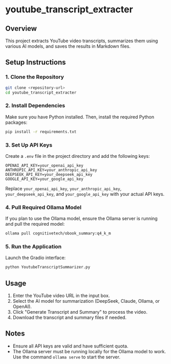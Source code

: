# youtube_transcript_extracter

## Overview
This project extracts YouTube video transcripts, summarizes them using various AI models, and saves the results in Markdown files.

## Setup Instructions

### 1. Clone the Repository
```bash
git clone <repository-url>
cd youtube_transcript_extracter
```

### 2. Install Dependencies
Make sure you have Python installed. Then, install the required Python packages:
```bash
pip install -r requirements.txt
```

### 3. Set Up API Keys
Create a `.env` file in the project directory and add the following keys:
```
OPENAI_API_KEY=your_openai_api_key
ANTHROPIC_API_KEY=your_anthropic_api_key
DEEPSEEK_API_KEY=your_deepseek_api_key
GOOGLE_API_KEY=your_google_api_key
```

Replace `your_openai_api_key`, `your_anthropic_api_key`, `your_deepseek_api_key`, and `your_google_api_key` with your actual API keys.

### 4. Pull Required Ollama Model
If you plan to use the Ollama model, ensure the Ollama server is running and pull the required model:
```bash
ollama pull cognitivetech/obook_summary:q4_k_m
```

### 5. Run the Application
Launch the Gradio interface:
```bash
python YoutubeTranscriptSummarizer.py
```

## Usage
1. Enter the YouTube video URL in the input box.
2. Select the AI model for summarization (DeepSeek, Claude, Ollama, or OpenAI).
3. Click "Generate Transcript and Summary" to process the video.
4. Download the transcript and summary files if needed.

## Notes
- Ensure all API keys are valid and have sufficient quota.
- The Ollama server must be running locally for the Ollama model to work. Use the command `ollama serve` to start the server.